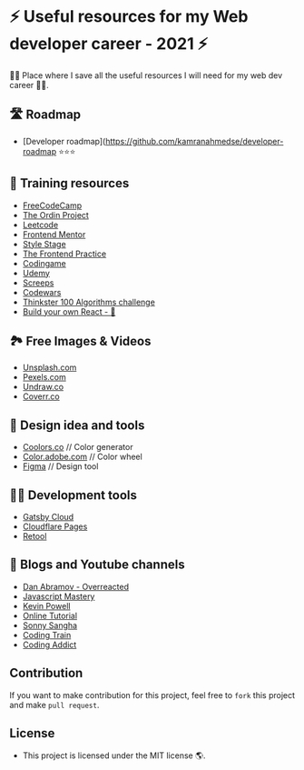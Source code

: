 # ⚡️ Useful resources for my Web developer career -  2021 ⚡️
💪🏻  Place where I save all the useful resources I will need for my web dev career 💪🏻.

## 🛣 Roadmap
- [Developer roadmap](https://github.com/kamranahmedse/developer-roadmap ⭐️⭐️⭐️

## 📙 Training resources
- [FreeCodeCamp](https://www.freecodecamp.org/)
- [The Ordin Project](https://www.theodinproject.com/)
- [Leetcode](https://leetcode.com/)
- [Frontend Mentor](https://www.frontendmentor.io/)
- [Style Stage](https://stylestage.dev/)
- [The Frontend Practice](https://www.frontendpractice.com/)
- [Codingame](https://www.codingame.com/home)
- [Udemy](https://www.udemy.com/)
- [Screeps](https://screeps.com/)
- [Codewars](https://www.codewars.com/)
- [Thinkster 100 Algorithms challenge](https://thinkster.io/tutorials/100-algorithms-challenge)
- [Build your own React - 🔑](https://pomb.us/build-your-own-react/)

## 🏞 Free Images & Videos
- [Unsplash.com](Unsplash.com)
- [Pexels.com](Pexels.com)
- [Undraw.co](Undraw.co)
- [Coverr.co](Coverr.co)

## 🎨 Design idea and tools
- [Coolors.co](https://coolors.co/) // Color generator
- [Color.adobe.com](https://color.adobe.com/create/color-wheel) // Color wheel
- [Figma](https://www.figma.com/) // Design tool
 
 ## 🧑‍💻 Development tools
- [Gatsby Cloud](https://gatsbyjs.com/) 
- [Cloudflare Pages](https://pages.cloudflare.com/)
- [Retool](https://retool.com/)

## 🎥 Blogs and Youtube channels
- [Dan Abramov - Overreacted](https://overreacted.io/)
- [Javascript Mastery](https://www.youtube.com/watch?v=9CEW3Tmx2tg)
- [Kevin Powell](https://www.youtube.com/channel/UCJZv4d5rbIKd4QHMPkcABCw)
- [Online Tutorial](https://www.youtube.com/c/OnlineTutorials4Designers)
- [Sonny Sangha](https://www.youtube.com/user/ssangha32)
- [Coding Train](https://www.youtube.com/user/shiffman)
- [Coding Addict](https://www.youtube.com/channel/UCMZFwxv5l-XtKi693qMJptA)

## Contribution
If you want to make contribution for this project, feel free to `fork` this project and make `pull request`. 

## License

- This project is licensed under the MIT license 🌎.

